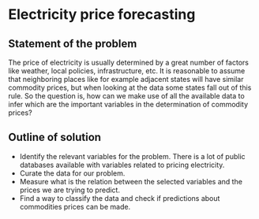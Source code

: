 # Electricity price forecasting

## Statement of the problem
The price of electricity is usually determined by a great number of factors like weather, local policies, infrastructure, etc. It is reasonable to assume that neighboring places like for example adjacent states will have similar commodity prices, but when looking at the data some states fall out of this rule. So the question is, how can we make use of all the available data to infer which are the important variables in the determination of commodity prices?

## Outline of solution
- Identify the relevant variables for the problem. There is a lot of public databases available with variables related to pricing electricity.
- Curate the data for our problem.
- Measure what is the relation between the selected variables and the prices we are trying to predict.
- Find a way to classify the data and check if predictions about commodities prices can be made.